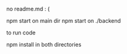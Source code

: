 no readme.md  : (

npm start on main dir
npm start on ./backend

to run code

npm install in both directories